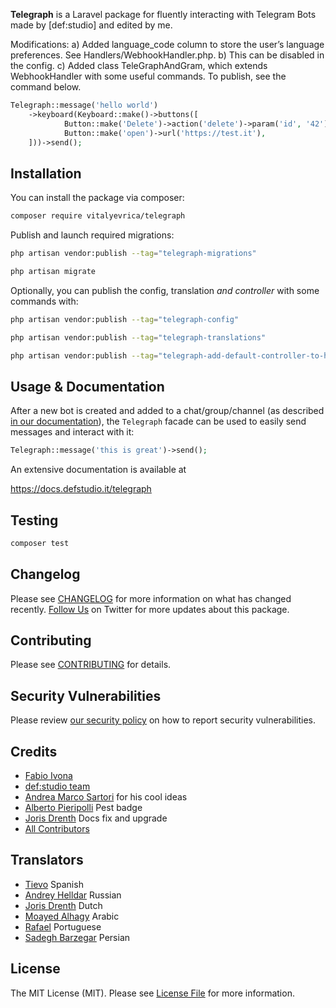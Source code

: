 
**Telegraph** is a Laravel package for fluently interacting with Telegram Bots made by [def:studio] and edited by me.

Modifications:
a) Added language_code column to store the user’s language preferences. See Handlers/WebhookHandler.php.
b) This can be disabled in the config.
c) Added class TeleGraphAndGram, which extends WebhookHandler with some useful commands. To publish, see the command below.

```php
Telegraph::message('hello world')
    ->keyboard(Keyboard::make()->buttons([
            Button::make('Delete')->action('delete')->param('id', '42'),
            Button::make('open')->url('https://test.it'),
    ]))->send();
```

## Installation

You can install the package via composer:

```bash
composer require vitalyevrica/telegraph
```

Publish and launch required migrations:

```bash
php artisan vendor:publish --tag="telegraph-migrations"
```

```bash
php artisan migrate
```

Optionally, you can publish the config, translation *and controller* with some commands with:
```bash
php artisan vendor:publish --tag="telegraph-config"
```
```bash
php artisan vendor:publish --tag="telegraph-translations"
```
```bash
php artisan vendor:publish --tag="telegraph-add-default-controller-to-http-folder"
```

## Usage & Documentation

After a new bot is created and added to a chat/group/channel (as described [in our documentation](https://docs.defstudio.it/telegraph/v1/quickstart/new-bot)),
the `Telegraph` facade can be used to easily send messages and interact with it:

```php
Telegraph::message('this is great')->send();
```

An extensive documentation is available at

https://docs.defstudio.it/telegraph

## Testing

```bash
composer test
```

## Changelog

Please see [CHANGELOG](CHANGELOG.md) for more information on what has changed recently. [Follow Us](https://twitter.com/FabioIvona) on Twitter for more updates about this package.

## Contributing

Please see [CONTRIBUTING](.github/CONTRIBUTING.md) for details.

## Security Vulnerabilities

Please review [our security policy](../../security/policy) on how to report security vulnerabilities.

## Credits

- [Fabio Ivona](https://github.com/defstudio)
- [def:studio team](https://github.com/defstudio)
- [Andrea Marco Sartori](https://github.com/cerbero90) for his cool ideas
- [Alberto Pieripolli](https://github.com/trippo) Pest badge
- [Joris Drenth](https://github.com/jorisdrenth) Docs fix and upgrade
- [All Contributors](../../contributors)

## Translators

- [Tievo](https://github.com/Tievodj) Spanish
- [Andrey Helldar](https://github.com/andrey-helldar) Russian
- [Joris Drenth](https://github.com/jorisdrenth) Dutch
- [Moayed Alhagy](https://github.com/moayedalhagy) Arabic
- [Rafael](https://github.com/rjmo) Portuguese
- [Sadegh Barzegar](https://github.com/sadegh19b) Persian


## License

The MIT License (MIT). Please see [License File](LICENSE.md) for more information.
